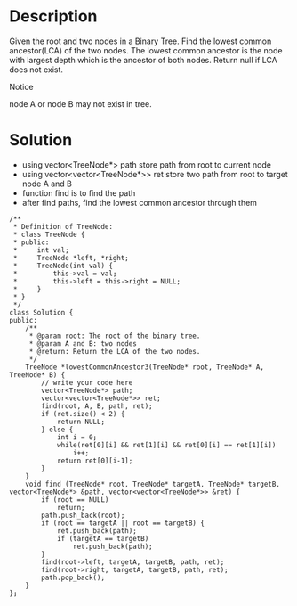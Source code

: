 # Description

Given the root and two nodes in a Binary Tree. Find the lowest common ancestor(LCA) of the two nodes.
The lowest common ancestor is the node with largest depth which is the ancestor of both nodes.
Return null if LCA does not exist.

 Notice

node A or node B may not exist in tree.

# Solution

- using vector<TreeNode*> path store path from root to current node
- using vector<vector<TreeNode*>> ret store two path from root to target node A and B
- function find is to find the path
- after find paths, find the lowest common ancestor through them

```
/**
 * Definition of TreeNode:
 * class TreeNode {
 * public:
 *     int val;
 *     TreeNode *left, *right;
 *     TreeNode(int val) {
 *         this->val = val;
 *         this->left = this->right = NULL;
 *     }
 * }
 */
class Solution {
public:
    /**
     * @param root: The root of the binary tree.
     * @param A and B: two nodes
     * @return: Return the LCA of the two nodes.
     */
    TreeNode *lowestCommonAncestor3(TreeNode* root, TreeNode* A, TreeNode* B) {
        // write your code here
        vector<TreeNode*> path;
        vector<vector<TreeNode*>> ret;
        find(root, A, B, path, ret);
        if (ret.size() < 2) {
            return NULL;
        } else {
            int i = 0;
            while(ret[0][i] && ret[1][i] && ret[0][i] == ret[1][i])
                i++;
            return ret[0][i-1];
        }
    }
    void find (TreeNode* root, TreeNode* targetA, TreeNode* targetB, vector<TreeNode*> &path, vector<vector<TreeNode*>> &ret) {
        if (root == NULL)
            return;
        path.push_back(root);
        if (root == targetA || root == targetB) {
            ret.push_back(path);
            if (targetA == targetB)
                ret.push_back(path);
        }
        find(root->left, targetA, targetB, path, ret);
        find(root->right, targetA, targetB, path, ret);
        path.pop_back();
    }
};
```
